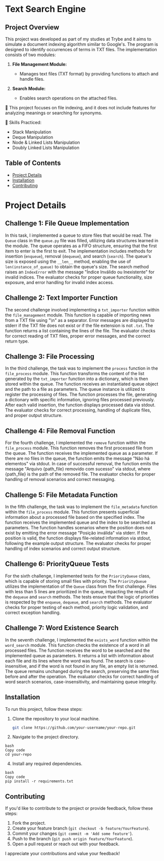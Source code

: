 # Text Search Engine 

## Project Overview

This project was developed as part of my studies at Trybe and it aims to simulate a document indexing algorithm similar to Google's. The program is designed to identify occurrences of terms in TXT files. The implementation consists of two modules:

1. **File Management Module:**
   - Manages text files (TXT format) by providing functions to attach and handle files.

2. **Search Module:**
   - Enables search operations on the attached files.

👀 This project focuses on file indexing, and it does not include features for analyzing meanings or searching for synonyms.

🚵 Skills Practiced:

- Stack Manipulation
- Deque Manipulation
- Node & Linked Lists Manipulation
- Doubly Linked Lists Manipulation

## Table of Contents

- [Project Details](#project-details)
- [Installation](#installation)
- [Contributing](#contributing)

# Project Details

## Challenge 1: File Queue Implementation
In this task, I implemented a queue to store files that would be read. The `Queue` class in the `queue.py` file was filled, utilizing data structures learned in the module. The queue operates as a FIFO structure, ensuring that the first item to enter is the first to exit. The implementation includes methods for insertion (`enqueue`), removal (`dequeue`), and search (`search`). The queue's size is exposed using the `__len__` method, enabling the use of `len(instance_of_queue)` to obtain the queue's size. The search method raises an `IndexError` with the message "Índice Inválido ou Inexistente" for invalid indices. The evaluator checks for proper queue functionality, size exposure, and error handling for invalid index access.

## Challenge 2: Text Importer Function
The second challenge involved implementing a `txt_importer` function within the `file_management` module. This function is capable of importing news from a TXT file using "\n" as a separator. Error messages are displayed to stderr if the TXT file does not exist or if the file extension is not `.txt`. The function returns a list containing the lines of the file. The evaluator checks for correct reading of TXT files, proper error messages, and the correct return type.

## Challenge 3: File Processing
In the third challenge, the task was to implement the `process` function in the `file_process` module. This function transforms the content of the list generated by the `txt_importer` function into a dictionary, which is then stored within the queue. The function receives an instantiated queue object and the path to a file as parameters. The queue instance is utilized to register the processing of files. The function processes the file, generating a dictionary with specific information, ignoring files processed previously. After each valid insertion, the function displays processed data via stdout. The evaluator checks for correct processing, handling of duplicate files, and proper output structure.

## Challenge 4: File Removal Function
For the fourth challenge, I implemented the `remove` function within the `file_process` module. This function removes the first processed file from the queue. The function receives the implemented queue as a parameter. If there are no files in the queue, the function emits the message "Não há elementos" via stdout. In case of successful removal, the function emits the message "Arquivo {path_file} removido com sucesso" via stdout, where {path_file} is the path of the removed file. The evaluator checks for proper handling of removal scenarios and correct messaging.

## Challenge 5: File Metadata Function
In the fifth challenge, the task was to implement the `file_metadata` function within the `file_process` module. This function presents superficial information about a processed file based on the specified index. The function receives the implemented queue and the index to be searched as parameters. The function handles scenarios where the position does not exist by emitting the error message "Posição inválida" via stderr. If the position is valid, the function displays file-related information via stdout, following the example output structure. The evaluator checks for proper handling of index scenarios and correct output structure.

## Challenge 6: PriorityQueue Tests
For the sixth challenge, I implemented tests for the `PriorityQueue` class, which is capable of storing small files with priority. The `PriorityQueue` utilizes the implementation of the `Queue` class from the first challenge. Files with less than 5 lines are prioritized in the queue, impacting the results of the `dequeue` and `search` methods. The tests ensure that the logic of priorities is respected by the `enqueue`, `dequeue`, and `search` methods. The evaluator checks for proper testing of each method, priority logic validation, and correct exception handling.

## Challenge 7: Word Existence Search
In the seventh challenge, I implemented the `exists_word` function within the `word_search` module. This function checks the existence of a word in all processed files. The function receives the word to be searched and the implemented queue as parameters. It returns a list with information about each file and its lines where the word was found. The search is case-insensitive, and if the word is not found in any file, an empty list is returned. The queue remains unchanged during the search, preserving the same files before and after the operation. The evaluator checks for correct handling of word search scenarios, case-insensitivity, and maintaining queue integrity.

## Installation

To run this project, follow these steps:

1. Clone the repository to your local machine.
   ```bash
   git clone https://github.com/your-username/your-repo.git
   ```
2. Navigate to the project directory.
```
bash
Copy code
cd your-repo
```
4. Install any required dependencies.
```
bash
Copy code
pip install -r requirements.txt
```

## Contributing

If you'd like to contribute to the project or provide feedback, follow these steps:

1. Fork the project.
2. Create your feature branch (`git checkout -b feature/YourFeature`).
3. Commit your changes (`git commit -m 'Add some feature'`).
4. Push to the branch (`git push origin feature/YourFeature`).
5. Open a pull request or reach out with your feedback.

I appreciate your contributions and value your feedback!

